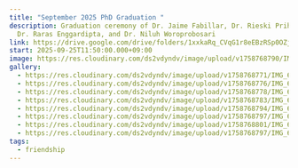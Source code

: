 ```yaml
---
title: "September 2025 PhD Graduation "
description: Graduation ceremony of Dr. Jaime Fabillar, Dr. Rieski Prihastuti,
  Dr. Raras Enggardipta, and Dr. Niluh Woroprobosari
link: https://drive.google.com/drive/folders/1xxkaRq_CVqG1r8eEBzRSp0OZjEaPDkUq?usp=drive_link
start: 2025-09-25T11:50:00.000+09:00
image: https://res.cloudinary.com/ds2vdyndv/image/upload/v1758768790/IMG_6928_l8n1k8.jpg
gallery:
  - https://res.cloudinary.com/ds2vdyndv/image/upload/v1758768771/IMG_6896_acpsdd.jpg
  - https://res.cloudinary.com/ds2vdyndv/image/upload/v1758768776/IMG_6904_vlxlog.jpg
  - https://res.cloudinary.com/ds2vdyndv/image/upload/v1758768778/IMG_6910_t76nel.jpg
  - https://res.cloudinary.com/ds2vdyndv/image/upload/v1758768783/IMG_6917_gmqwzc.jpg
  - https://res.cloudinary.com/ds2vdyndv/image/upload/v1758768794/IMG_6935_ymo1jc.jpg
  - https://res.cloudinary.com/ds2vdyndv/image/upload/v1758768797/IMG_6941_unzvyn.jpg
  - https://res.cloudinary.com/ds2vdyndv/image/upload/v1758768801/IMG_6948_zcrez4.jpg
  - https://res.cloudinary.com/ds2vdyndv/image/upload/v1758768797/IMG_6940_y21zts.jpg
tags:
  - friendship
---
```

